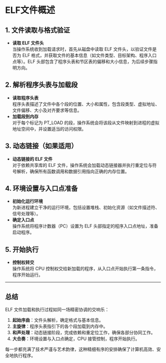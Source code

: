 # ELF文件概述

## 1. 文件读取与格式验证
- **读取 ELF 文件头**  
  当操作系统收到加载请求时，首先从磁盘中读取 ELF 文件头，以验证文件是否为 ELF 格式，并获取文件的基本信息（如文件类型、目标架构、程序入口点等）。ELF 头部包含了程序头表和节区表的偏移和大小信息，为后续步骤指明方向。

## 2. 解析程序头表与加载段
- **读取程序头表**  
  程序头表描述了文件中各个段的位置、大小和属性，包含段类型、虚拟地址、文件偏移、大小及对齐要求等信息。
- **加载段到内存**  
  对于每个标记为 PT_LOAD 的段，操作系统会将该段从文件映射到进程的虚拟地址空间中，并设置适当的访问权限。

## 3. 动态链接（如果适用）
- **动态链接的 ELF 文件**  
  对于依赖共享库的 ELF 文件，操作系统会加载动态链接器并执行重定位与符号解析，确保所有函数调用和数据引用指向正确的内存位置。

## 4. 环境设置与入口点准备
- **初始化运行环境**  
  为新进程建立干净的运行环境，包括设置堆栈、初始化资源（如文件描述符、信号处理等）。
- **确定入口点**  
  操作系统将程序计数器（PC）设置为 ELF 头部指定的程序入口点地址，准备启动程序。

## 5. 开始执行
- **控制权转交**  
  操作系统将 CPU 控制权交给新加载的程序，从入口点开始执行第一条指令，程序开始运行。

---

## 总结
ELF 文件加载和执行过程如同一场精密协调的交响乐：
1. **起始序曲**：文件头解析，确定格式与基本信息。
2. **主旋律**：程序头表指引下的各个段加载到内存中。
3. **和声处理**：动态链接阶段，完成依赖和重定位工作，确保各部分协同工作。
4. **大合奏**：环境设置与入口点确定，CPU 接管控制，程序开始执行。

每一步都充满了技术严谨与艺术韵律，这种精细有序的安排确保了计算机高效、安全地执行程序。
